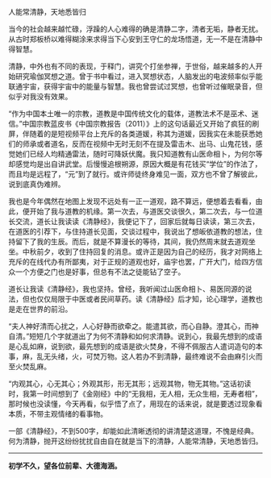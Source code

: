  人能常清静，天地悉皆归

当今的社会越来越忙碌，浮躁的人心难得的确是清静二字，清者无垢，静者无扰。从古时郑板桥以难得糊涂来求得当下心安到王守仁的龙场悟道，无一不是在清静中得智慧。

 清静，中外也有不同的表现，于释门，讲究个打坐参禅，于世俗，越来越多的人开始研究瑜伽冥想之道。曾于书中看过，进入冥想状态，人脑发出的电波频率似乎能联通宇宙，获得宇宙中的能量与智慧。我也曾尝试过冥想，也曾听过催眠录音，但似乎对我没有效果。

“作为中国本土唯一的宗教，道教是中国传统文化的载体，道教法术不是巫术、迷信。”中国宗教蓝皮书《中国宗教报告（2011）》上的这句话最近又开始了疯狂的刷屏，伴随着的是短视频平台上充斥的各类道媛，称其为道媛，因我实在未能获悉她们的师承或者道名，反而在视频中无时无刻不在提及雷击木、出马、山鬼花钱，感觉她们已经人均精通雷法，随时可降妖伏魔。我只知道教有山医命相卜，为何尔等却感觉均是出自讲武堂。后慢慢追根朔源，原因大概是有花钱买“学位”的作法了，而且均是远程了，“元”到了就行。或许师徒终身难见一面，双方也不曾了解彼此，说到底真伪难辨。

 我也是今年偶然在地图上发现不远处有一正一道观，路不算远，便想着去看看，由此，便开始了我与道教的机缘。第一次去，与道医交谈很久，第二次去，与一位道长交流，道长让我读读《清静经》，我便记下了，回家后就每日读读，第三次去，在道医的引荐下，与住持道长见面，交谈过程中，我说出了想皈依道教的想法，住持留下了我的生辰。而后，就是不算漫长的等待，其间，我仍然周末就去道观坐坐。中秋前夕，收到了住持回复的消息。或许正是因为自己的经历，我才对网络上充斥的在线代办有所鄙夷，对于正规的道观也好，庙宇也罢，广开大门，给四方信众一个方便之门也是好事，但总有不法之徒能钻了空子。

道长让我读《清静经》，我也坚持。曾经，我听闻过山医命相卜、易医同源的说法，但也仅仅局限于中医或者民间草药。读《清静经》后才知，论心理学，道教也是走在世界的前沿。

 “夫人神好清而心扰之，人心好静而欲牵之。能遣其欲，而心自静。澄其心，而神自清。”短短几个字就道出了为何不清静和如何求清静。说到心，我最先想到的成语是心乱如麻，说到欲，最先想到的成语是欲火焚身，不得不佩服古人遣词造句的本事，麻，乱无头绪，火，可焚万物。这人若办不到清静，最终难说不会由麻引火而至火焚乱麻。

 “内观其心，心无其心；外观其形，形无其形；远观其物，物无其物。”这话初读时，我第一时间想到了《金刚经》中的“无我相，无人相，无众生相，无寿者相”，那时候也没读懂，今天再看，似乎悟了点了，用现在的话来说，就是要透过现象看本质，不带主观情绪的看事物。

 一部《清静经》，不到500字，却能如此清晰透彻的讲清楚这道理，不愧是经典。何为清静，抛开这纷纷扰扰自由自在就是当下的清静，人能常清静，天地悉皆归。

------

**初学不久，望各位前辈、大德海涵。**
